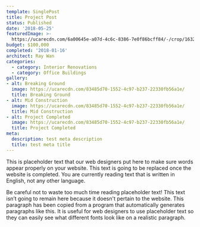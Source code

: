```yaml
---
template: SinglePost
title: Project Post
status: Published
date: '2018-05-25'
featuredImage: >-
  https://ucarecdn.com/6a00645e-a07d-4c6c-8386-7e0f86bcff84/-/crop/1632x1853/0,596/-/preview/
budget: $100,000
completed: '2018-01-16'
architect: Ray Wan
categories:
  - category: Interior Renovations
  - category: Office Buildings
gallery:
- alt: Breaking Ground
  image: https://ucarecdn.com/83485d70-1552-4c97-b237-22330fb56a1e/
  title: Breaking Ground
- alt: Mid Construction
  image: https://ucarecdn.com/83485d70-1552-4c97-b237-22330fb56a1e/
  title: Mid Construction
- alt: Project Completed
  image: https://ucarecdn.com/83485d70-1552-4c97-b237-22330fb56a1e/
  title: Project Completed
meta:
  description: test meta description
  title: test meta title
---
```


This is placeholder text that our web designers put here to make sure words appear properly on your website. This text is going to be replaced once the website is completed. You are currently reading text that is written in English, not any other language.

Be careful not to waste too much time reading placeholder text! This text isn’t going to remain here because it doesn't pertain to the website. This paragraph has been copied from a program that automatically generates paragraphs like this. It is useful for web designers to use placeholder text so they can easily see what different fonts look like on a realistic paragraph.
